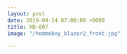 ```yaml
---
layout: post
date: 2019-04-24 07:00:00 +0000
title: HB-007
image: "/hommeboy_blazer2_front.jpg"

---
```


